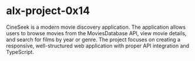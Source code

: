 # alx-project-0x14
CineSeek is a modern movie discovery application. The application allows users to browse movies from the MoviesDatabase API, view movie details, and search for films by year or genre. The project focuses on creating a responsive, well-structured web application with proper API integration and TypeScript.
